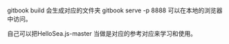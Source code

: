 ## 
gitbook build
会生成对应的文件夹
gitbook serve -p 8888 
可以在本地的浏览器中访问。


自己可以把HelloSea.js-master 当做是对应的参考对应来学习和使用。

